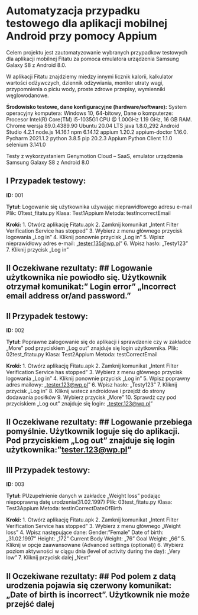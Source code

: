 # Automatyzacja przypadku testowego dla aplikacji mobilnej Android przy pomocy Appium

Celem projektu jest zautomatyzowanie wybranych przypadkow testowych dla aplikacji mobilnej Fitatu za pomoca emulatora urządzenia Samsung Galaxy S8 z Android 8.0. 

W aplikacji Fitatu znajdziemy miedzy innymi licznik kalorii, kalkulator wartości odżywczych, dziennik odżywiania, monitor utraty wagi, przypomnienia o piciu wody, proste zdrowe przepisy, wymienniki węglowodanowe.


**Środowisko testowe, dane konfiguracyjne (hardware/software):**
System operacyjny komputera: Windows 10, 64-bitowy, 
Dane o komputerze: Procesor Intel(R) Core(TM) i5-1035G1 CPU @ 1.00GHz   1.19 GHz, 16 GB RAM.
Chrome wersja 89.0.4389.90 
Ubuntu 20.04 LTS
java  1.8.0_292
Android Studio 4.2.1
node.js 14.16.1
npm 6.14.12
appium 1.20.2
appium-doctor 1.16.0.
Pycharm 2021.1.2
python 3.8.5
pip 20.2.3
Appium Python Client 1.1.0
selenium 3.141.0

Testy z wykorzystaniem Genymotion Cloud – SaaS, emulator urządzenia Samsung Galaxy S8 z Android 8.0

## **I Przypadek testowy:** ##

**ID:** 001

**Tytuł:**  Logowanie się użytkownika używając nieprawidłowego adresu e-mail
Plik: 01test_fitatu.py Klasa: Test1Appium Metoda: testIncorrectEmail

**Kroki:**
       1. Otwórz aplikację Fitatu.apk
       2. Zamknij komunikat „Intent Filter Verification Service has stopped”
       3. Wybierz z menu głównego przycisk logowania „Log in”
       4. Kliknij ponownie przycisk „Log in”
       5. Wpisz nieprawidłowy adres e-mail: „tester.135@wp.pl”
       6. Wpisz hasło: „Testy123”
       7. Kliknij przycisk „Log in”

## **II Oczekiwane rezultaty:** ##  Logowanie użytkownika nie powiodło się. Użytkownik otrzymał komunikat:” Login error” „Incorrect email address or/and password.”



## **II Przypadek testowy:** ##

**ID:** 002

**Tytuł:**  Poprawne zalogowanie się do aplikacji i sprawdzenie czy w zakładce „More” pod przyciskiem „Log out” znajduje się login użytkownika.
Plik: 02test_fitatu.py Klasa: Test2Appium Metoda: testCorrectEmail

**Kroki:**
       1. Otwórz aplikację Fitatu.apk
       2. Zamknij komunikat „Intent Filter Verification Service has stopped”
       3. Wybierz z menu głównego przycisk logowania „Log in”
       4. Kliknij ponownie przycisk „Log in”
       5. Wpisz poprawny adres mailowy: „tester.123@wp.pl”
       6. Wpisz hasło: „Testy123”
       7. Kliknij przycisk „Log in”
       8. Kliknij wstecz androidowe i przejdź do strony dodawania posiłków
       9. Wybierz przycisk „More”
       10. Sprawdź czy pod przyciskiem „Log out” znajduje się login: „tester.123@wp.pl”

## **II Oczekiwane rezultaty:** ##  Logowanie przebiega pomyślnie. Użytkownik loguje się do aplikacji. Pod przyciskiem „Log out” znajduje się login użytkownika:”tester.123@wp.pl”



## **III Przypadek testowy:** ##

**ID:** 003

**Tytuł:**  PUzupełnienie danych w zakładce „Weight loss”  podając niepoprawną datę urodzenia(31.02.1997)
Plik: 03test_fitatu.py Klasa: Test3Appium Metoda: testInCorrectDateOfBirth

**Kroki:**
       1. Otwórz aplikację Fitatu.apk
       2. Zamknij komunikat „Intent Filter Verification Service has stopped”
       3. Wybierz z menu głównego „Weight loss”
       4. Wpisz następujące dane:
       Gender:”Female”
       Date of birth: „31.02.1997”
       Height: „172”
       Current Body Weight: „76”
       Goal Weight: „66”
	5. Kliknij w opcje zaawansowane (Advanced settings (optional))
	6. Wybierz poziom aktywności w ciągu dnia (level of activity during the day): „Very low”
       7. Kliknij przycisk dalej „Next”
       

## **II Oczekiwane rezultaty:** ##  Pod polem z datą urodzenia pojawia się czerwony komunikat: „Date of birth is incorrect”. Użytkownik nie może przejść dalej
 




